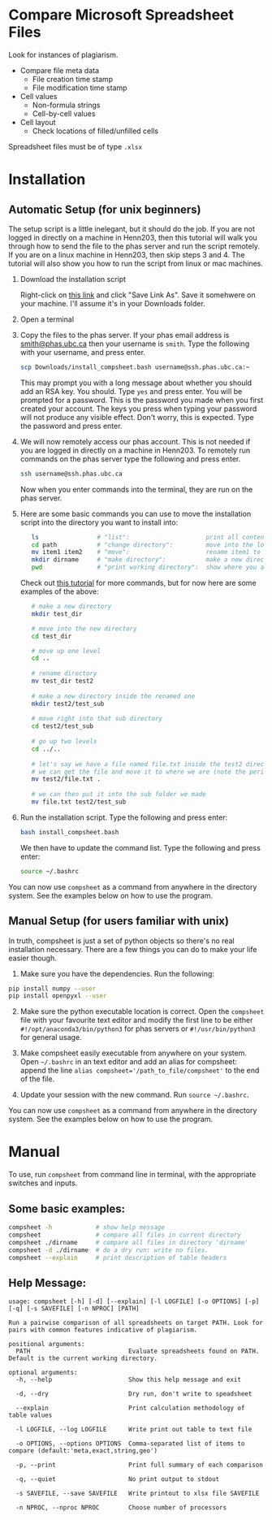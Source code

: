 # Compare Microsoft Spreadsheet Files

Look for instances of plagiarism. 

* Compare file meta data
    * File creation time stamp
    * File modification time stamp
* Cell values
    * Non-formula strings
    * Cell-by-cell values
* Cell layout
    * Check locations of filled/unfilled cells

Spreadsheet files must be of type `.xlsx`

# Installation

## Automatic Setup (for unix beginners)

The setup script is a little inelegant, but it should do the job. If you are not logged in directly on a machine in Henn203, then this tutorial will walk you through how to send the file to the phas server and run the script remotely. If you are on a linux machine in Henn203, then skip steps 3 and 4. The tutorial will also show you how to run the script from linux or mac machines. 

1. Download the installation script

   Right-click on [this link](https://raw.githubusercontent.com/dfujim/SpreadsheetPlagiarism/master/install_compsheet.bash) and click "Save Link As". Save it somehwere on your machine. I'll assume it's in your Downloads folder. 

2. Open a terminal

3. Copy the files to the phas server. If your phas email address is smith@phas.ubc.ca then your username is `smith`. Type the following with your username, and press enter. 

   ```bash
   scp Downloads/install_compsheet.bash username@ssh.phas.ubc.ca:~
   ```
   
   This may prompt you with a long message about whether you should add an RSA key. You should. Type `yes` and press enter. You will be prompted for a password. This is the password you made when you first created your account. The keys you press when typing your password will not produce any visible effect. Don't worry, this is expected. Type the password and press enter. 

4. We will now remotely access our phas account. This is not needed if you are logged in directly on a machine in Henn203. To remotely run commands on the phas server type the following and press enter. 

   ```bash
   ssh username@ssh.phas.ubc.ca
   ```
   Now when you enter commands into the terminal, they are run on the phas server. 

5. Here are some basic commands you can use to move the installation script into the directory you want to install into: 

   ```bash
      ls                # "list":                     print all contents of current directory.
      cd path           # "change directory":         move into the location specified by "path"
      mv item1 item2    # "move":                     rename item1 to item2, or if a path is included, move item1 to the position item2. 
      mkdir dirname     # "make directory":           make a new directory with name "dirname"
      pwd               # "print working directory":  show where you are in the file system
   ```
   
   Check out [this tutorial](https://maker.pro/linux/tutorial/basic-linux-commands-for-beginners) for more commands, but for now here are some examples of the above: 
   
   ```bash
      # make a new directory
      mkdir test_dir
   
      # move into the new directory 
      cd test_dir
   
      # move up one level
      cd ..
      
      # rename directory
      mv test_dir test2
      
      # make a new directory inside the renamed one
      mkdir test2/test_sub
      
      # move right into that sub directory
      cd test2/test_sub
      
      # go up two levels
      cd ../..
      
      # let's say we have a file named file.txt inside the test2 directory.
      # we can get the file and move it to where we are (note the period)
      mv test2/file.txt .
      
      # we can then put it into the sub folder we made
      mv file.txt test2/test_sub
   ```

6. Run the installation script. Type the following and press enter: 

   ```bash
   bash install_compsheet.bash
   ```
   
   We then have to update the command list. Type the following and press enter:
   
   ```bash
   source ~/.bashrc
   ```
   
You can now use `compsheet` as a command from anywhere in the directory system. See the examples below on how to use the program. 
   

## Manual Setup (for users familiar with unix)

In truth, compsheet is just a set of python objects so there's no real installation necessary. There are a few things you can do to make your life easier though. 

1. Make sure you have the dependencies. Run the following: 

```bash
pip install numpy --user
pip install openpyxl --user
```

2. Make sure the python executable location is correct. Open the `compsheet` file with your favourite text editor and modify the first line to be either `#!/opt/anaconda3/bin/python3` for phas servers or `#!/usr/bin/python3` for general usage.

3. Make compsheet easily executable from anywhere on your system. Open `~/.bashrc` in an text editor and add an alias for compsheet: append the line `alias compsheet='/path_to_file/compsheet'` to the end of the file. 

4. Update your session with the new command. Run `source ~/.bashrc`.

You can now use `compsheet` as a command from anywhere in the directory system. See the examples below on how to use the program. 

# Manual

To use, run `compsheet` from command line in terminal, with the appropriate switches and inputs. 

## Some basic examples:

```bash
compsheet -h            # show help message
compsheet               # compare all files in current directory
compsheet ./dirname     # compare all files in directory 'dirname'
compsheet -d ./dirname  # do a dry run: write no files. 
compsheet --explain     # print description of table headers
```

## Help Message: 

```text
usage: compsheet [-h] [-d] [--explain] [-l LOGFILE] [-o OPTIONS] [-p] [-q] [-s SAVEFILE] [-n NPROC] [PATH]

Run a pairwise comparison of all spreadsheets on target PATH. Look for pairs with common features indicative of plagiarism.

positional arguments:
  PATH                           Evaluate spreadsheets found on PATH. Default is the current working directory.

optional arguments:
  -h, --help                     Show this help message and exit
  
  -d, --dry                      Dry run, don't write to speadsheet
  
  --explain                      Print calculation methodology of table values
  
  -l LOGFILE, --log LOGFILE      Write print out table to text file
  
  -o OPTIONS, --options OPTIONS  Comma-separated list of items to compare (default:'meta,exact,string,geo')
  
  -p, --print                    Print full summary of each comparison
  
  -q, --quiet                    No print output to stdout
  
  -s SAVEFILE, --save SAVEFILE   Write printout to xlsx file SAVEFILE
  
  -n NPROC, --nproc NPROC        Choose number of processors
```
